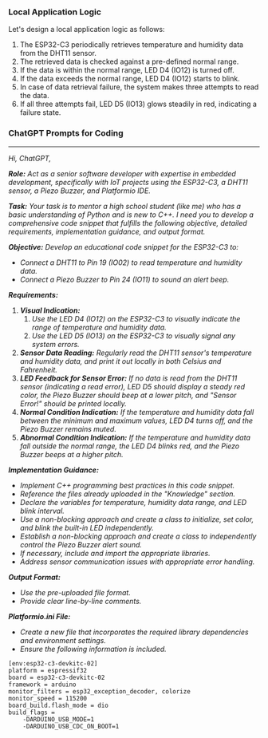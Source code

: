 ### Local Application Logic

Let's design a local application logic as follows:

1. The ESP32-C3 periodically retrieves temperature and humidity data from the DHT11 sensor.
2. The retrieved data is checked against a pre-defined normal range.
3. If the data is within the normal range, LED D4 (IO12) is turned off.
4. If the data exceeds the normal range, LED D4 (IO12) starts to blink.
5. In case of data retrieval failure, the system makes three attempts to read the data.
6. If all three attempts fail, LED D5 (IO13) glows steadily in red, indicating a failure state.

### ChatGPT Prompts for Coding

---

*Hi, ChatGPT,*

***Role:** Act as a senior software developer with expertise in embedded development, specifically with IoT projects using the ESP32-C3, a DHT11 sensor, a Piezo Buzzer, and Platformio IDE.* 

***Task:** Your task is to mentor a high school student (like me) who has a basic understanding of Python and is new to C++. I need you to develop a comprehensive code snippet that fulfills the following objective, detailed requirements, implementation guidance, and output format.*

***Objective:** Develop an educational code snippet for the ESP32-C3 to:*

- *Connect a DHT11 to Pin 19 (IO02) to read temperature and humidity data.*
- *Connect a Piezo Buzzer to Pin 24 (IO11) to sound an alert beep.*

***Requirements:***

1. ***Visual Indication:*** 
    1. *Use the LED D4 (IO12) on the ESP32-C3 to visually indicate the range of temperature and humidity data.*
    2. *Use the LED D5 (IO13) on the ESP32-C3 to visually signal any system errors.*
2. ***Sensor Data Reading:** Regularly read the DHT11 sensor's temperature and humidity data, and print it out locally in both Celsius and Fahrenheit.*
3. ***LED Feedback for Sensor Error:** If no data is read from the DHT11 sensor (indicating a read error), LED D5 should display a steady red color, the Piezo Buzzer should beep at a lower pitch, and "Sensor Error!" should be printed locally.*
4. ***Normal Condition Indication:** If the temperature and humidity data fall between the minimum and maximum values, LED D4 turns off, and the Piezo Buzzer remains muted.*
5. ***Abnormal Condition Indication:** If the temperature and humidity data fall outside the normal range, the LED D4 blinks red, and the Piezo Buzzer beeps at a higher pitch.*

***Implementation Guidance:***

- *Implement C++ programming best practices in this code snippet.*
- *Reference the files already uploaded in the "Knowledge" section.*
- *Declare the variables for temperature, humidity data range, and LED blink interval.*
- *Use a non-blocking approach and create a class to initialize, set color, and blink the built-in LED independently.*
- *Establish a non-blocking approach and create a class to independently control the Piezo Buzzer alert sound.*
- *If necessary, include and import the appropriate libraries.*
- *Address sensor communication issues with appropriate error handling.*

***Output Format:***

- *Use the pre-uploaded file format.*
- *Provide clear line-by-line comments.*

***Platformio.ini File:***

- *Create a new file that incorporates the required library dependencies and environment settings.*
- *Ensure the following information is included.*

```
[env:esp32-c3-devkitc-02]
platform = espressif32
board = esp32-c3-devkitc-02
framework = arduino
monitor_filters = esp32_exception_decoder, colorize
monitor_speed = 115200
board_build.flash_mode = dio
build_flags = 
	-DARDUINO_USB_MODE=1
	-DARDUINO_USB_CDC_ON_BOOT=1
```
